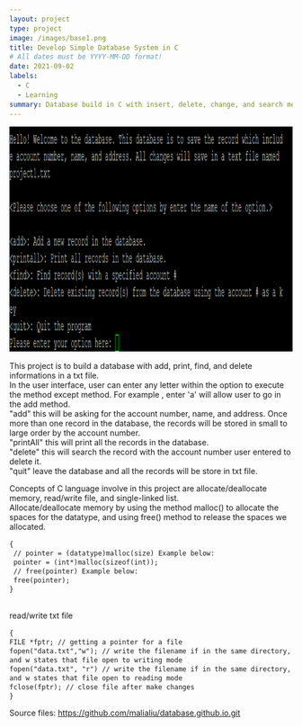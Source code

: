 ```yaml
---
layout: project
type: project
image: /images/base1.png
title: Develop Simple Database System in C
# All dates must be YYYY-MM-DD format!
date: 2021-09-02
labels:
  - C
  - Learning
summary: Database build in C with insert, delete, change, and search methods.
---
```


<img src="/images/database.png" data-canonical-src="/images/database.png" width="800" height="400" />


  This project is to build a database with add, print, find, and delete informations in a txt file. <br/>
In the user interface, user can enter any letter within the option to execute the method except <quit> method. For example <add>, enter 'a' will allow user to go in the add method. <br/>
"add" this will be asking for the account number, name, and address. Once more than one record in the database, the records will be stored in small to large order by the account number. <br/>
"printAll" this will print all the records in the database. <br/>
"delete" this will search the record with the account number user entered to delete it. <br/>
"quit" leave the database and all the records will be store in txt file. <br/>
  
  Concepts of C language involve in this project are allocate/deallocate memory, read/write file, and single-linked list. <br/>
 Allocate/deallocate memory by using the method malloc() to allocate the spaces for the datatype, and using free() method to release the spaces we allocated. <br/>
 ```
 {
  // pointer = (datatype)malloc(size) Example below:
  pointer = (int*)malloc(sizeof(int));
  // free(pointer) Example below:
  free(pointer);
 }
 ```
 
 <br/> read/write txt file  <br/>
 
 ```
 {
 FILE *fptr; // getting a pointer for a file
 fopen("data.txt","w"); // write the filename if in the same directory, and w states that file open to writing mode
 fopen("data.txt", "r") // write the filename if in the same directory, and w states that file open to reading mode
 fclose(fptr); // close file after make changes 
 }
 ```
  
Source files: https://github.com/malialiu/database.github.io.git
